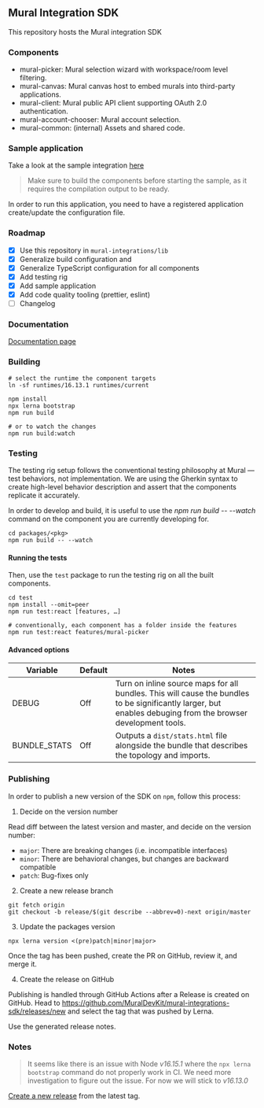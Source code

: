 ## Mural Integration SDK

This repository hosts the Mural integration SDK

### Components

- mural-picker: Mural selection wizard with workspace/room level filtering.
- mural-canvas: Mural canvas host to embed murals into third-party applications.
- mural-client: Mural public API client supporting OAuth 2.0 authentication.
- mural-account-chooser: Mural account selection.
- mural-common: (internal) Assets and shared code.

### Sample application

Take a look at the sample integration [here](sample/README.md)

> Make sure to build the components before starting the sample, as it requires
> the compilation output to be ready.

In order to run this application, you need to have a registered application create/update the configuration file.

### Roadmap

 - [x] Use this repository in `mural-integrations/lib`
 - [x] Generalize build configuration and
 - [x] Generalize TypeScript configuration for all components
 - [x] Add testing rig
 - [x] Add sample application
 - [x] Add code quality tooling (prettier, eslint)
 - [ ] Changelog

### Documentation

[Documentation page](https://developers.mural.co/public/docs/integration-sdk)

### Building

```
# select the runtime the component targets
ln -sf runtimes/16.13.1 runtimes/current

npm install
npx lerna bootstrap
npm run build

# or to watch the changes 
npm run build:watch
```

### Testing

The testing rig setup follows the conventional testing philosophy at Mural — test behaviors, not implementation.
We are using the Gherkin syntax to create high-level behavior description and assert that the components replicate it accurately.

In order to develop and build, it is useful to use the _npm run build -- --watch_ command on the component you are currently developing for.

```
cd packages/<pkg>
npm run build -- --watch
```

#### Running the tests

Then, use the `test` package to run the testing rig on all the built components.

```
cd test
npm install --omit=peer
npm run test:react [features, …]

# conventionally, each component has a folder inside the features
npm run test:react features/mural-picker
```

#### Advanced options

|Variable|Default|Notes|
|--------|-------|-----|
|DEBUG|Off|Turn on inline source maps for all bundles. This will cause the bundles to be significantly larger, but enables debuging from the browser development tools.|
|BUNDLE_STATS|Off|Outputs a `dist/stats.html` file alongside the bundle that describes the topology and imports.|

### Publishing

In order to publish a new version of the SDK on `npm`, follow this process:

1. Decide on the version number

Read diff between the latest version and master, and decide on the version number:

  - `major`: There are breaking changes (i.e. incompatible interfaces)
  - `minor`: There are behavioral changes, but changes are backward compatible
  - `patch`: Bug-fixes only

2. Create a new release branch

```
git fetch origin
git checkout -b release/$(git describe --abbrev=0)-next origin/master
```

3. Update the packages version

```
npx lerna version <(pre)patch|minor|major>
```

Once the tag has been pushed, create the PR on GitHub, review it, and merge it.

4. Create the release on GitHub

Publishing is handled through GitHub Actions after a Release is created on GitHub.
Head to https://github.com/MuralDevKit/mural-integrations-sdk/releases/new and select the tag that was pushed by Lerna.

Use the generated release notes.

### Notes 

> It seems like there is an issue with Node *v16.15.1* where the `npx lerna bootstrap` command do not properly work in CI.
> We need more investigation to figure out the issue. For now we will stick to *v16.13.0*

[Create a new release](https://github.com/tactivos/mural-integrations-sdk/releases/new) from the latest tag.
